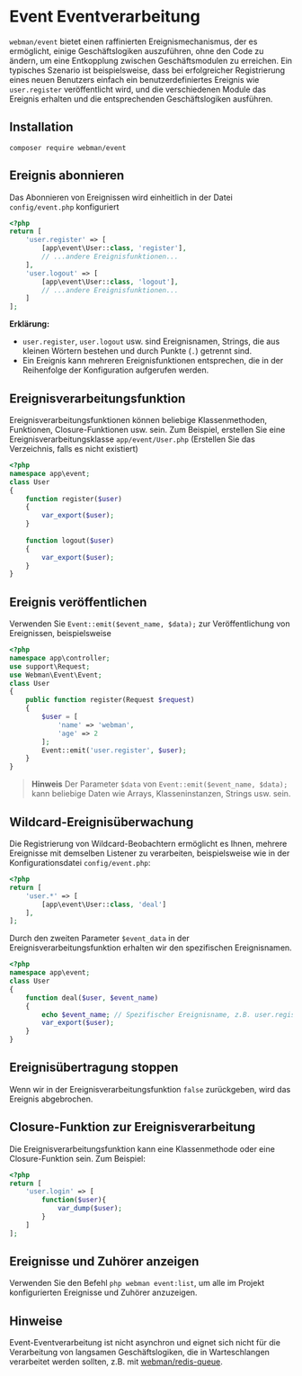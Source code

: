 # Event Eventverarbeitung
`webman/event` bietet einen raffinierten Ereignismechanismus, der es ermöglicht, einige Geschäftslogiken auszuführen, ohne den Code zu ändern, um eine Entkopplung zwischen Geschäftsmodulen zu erreichen. Ein typisches Szenario ist beispielsweise, dass bei erfolgreicher Registrierung eines neuen Benutzers einfach ein benutzerdefiniertes Ereignis wie `user.register` veröffentlicht wird, und die verschiedenen Module das Ereignis erhalten und die entsprechenden Geschäftslogiken ausführen.

## Installation
`composer require webman/event`

## Ereignis abonnieren
Das Abonnieren von Ereignissen wird einheitlich in der Datei `config/event.php` konfiguriert
```php
<?php
return [
    'user.register' => [
        [app\event\User::class, 'register'],
        // ...andere Ereignisfunktionen...
    ],
    'user.logout' => [
        [app\event\User::class, 'logout'],
        // ...andere Ereignisfunktionen...
    ]
];
```
**Erklärung:**
- `user.register`, `user.logout` usw. sind Ereignisnamen, Strings, die aus kleinen Wörtern bestehen und durch Punkte (`.`) getrennt sind.
- Ein Ereignis kann mehreren Ereignisfunktionen entsprechen, die in der Reihenfolge der Konfiguration aufgerufen werden.

## Ereignisverarbeitungsfunktion
Ereignisverarbeitungsfunktionen können beliebige Klassenmethoden, Funktionen, Closure-Funktionen usw. sein.
Zum Beispiel, erstellen Sie eine Ereignisverarbeitungsklasse `app/event/User.php` (Erstellen Sie das Verzeichnis, falls es nicht existiert)
```php
<?php
namespace app\event;
class User
{
    function register($user)
    {
        var_export($user);
    }
 
    function logout($user)
    {
        var_export($user);
    }
}
```

## Ereignis veröffentlichen
Verwenden Sie `Event::emit($event_name, $data);` zur Veröffentlichung von Ereignissen, beispielsweise
```php
<?php
namespace app\controller;
use support\Request;
use Webman\Event\Event;
class User
{
    public function register(Request $request)
    {
        $user = [
            'name' => 'webman',
            'age' => 2
        ];
        Event::emit('user.register', $user);
    }
}
```

> **Hinweis**
> Der Parameter `$data` von `Event::emit($event_name, $data);` kann beliebige Daten wie Arrays, Klasseninstanzen, Strings usw. sein.

## Wildcard-Ereignisüberwachung
Die Registrierung von Wildcard-Beobachtern ermöglicht es Ihnen, mehrere Ereignisse mit demselben Listener zu verarbeiten, beispielsweise wie in der Konfigurationsdatei `config/event.php`:
```php
<?php
return [
    'user.*' => [
        [app\event\User::class, 'deal']
    ],
];
```
Durch den zweiten Parameter `$event_data` in der Ereignisverarbeitungsfunktion erhalten wir den spezifischen Ereignisnamen.
```php
<?php
namespace app\event;
class User
{
    function deal($user, $event_name)
    {
        echo $event_name; // Spezifischer Ereignisname, z.B. user.register, user.logout, usw.
        var_export($user);
    }
}
```

## Ereignisübertragung stoppen
Wenn wir in der Ereignisverarbeitungsfunktion `false` zurückgeben, wird das Ereignis abgebrochen.

## Closure-Funktion zur Ereignisverarbeitung
Die Ereignisverarbeitungsfunktion kann eine Klassenmethode oder eine Closure-Funktion sein. Zum Beispiel:
```php
<?php
return [
    'user.login' => [
        function($user){
            var_dump($user);
        }
    ]
];
```

## Ereignisse und Zuhörer anzeigen
Verwenden Sie den Befehl `php webman event:list`, um alle im Projekt konfigurierten Ereignisse und Zuhörer anzuzeigen.

## Hinweise
Event-Eventverarbeitung ist nicht asynchron und eignet sich nicht für die Verarbeitung von langsamen Geschäftslogiken, die in Warteschlangen verarbeitet werden sollten, z.B. mit [webman/redis-queue](https://www.workerman.net/plugin/12).
